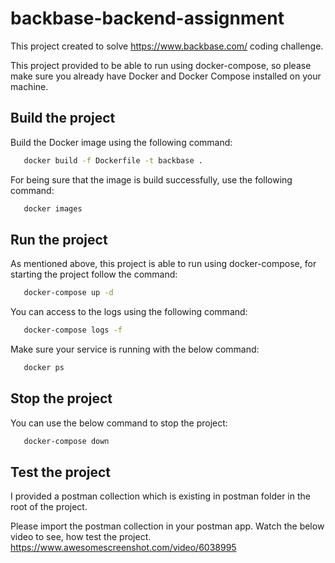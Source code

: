 # backbase-backend-assignment

This project created to solve https://www.backbase.com/ coding challenge.

This project provided to be able to run using docker-compose, so please make sure you already have Docker and Docker
Compose installed on your machine.

## Build the project

Build the Docker image using the following command:

```bash
   docker build -f Dockerfile -t backbase .
```

For being sure that the image is build successfully, use the following command:

```bash
   docker images
```

## Run the project

As mentioned above, this project is able to run using docker-compose, for starting the project follow the command:

```bash
   docker-compose up -d
```

You can access to the logs using the following command:

```bash
   docker-compose logs -f
```

Make sure your service is running with the below command:

```bash
   docker ps
```

## Stop the project

You can use the below command to stop the project:

```bash
   docker-compose down
```

## Test the project
I provided a postman collection which is existing in postman folder in the root of the project.

Please import the postman collection in your postman app.
Watch the below video to see, how test the project.
https://www.awesomescreenshot.com/video/6038995